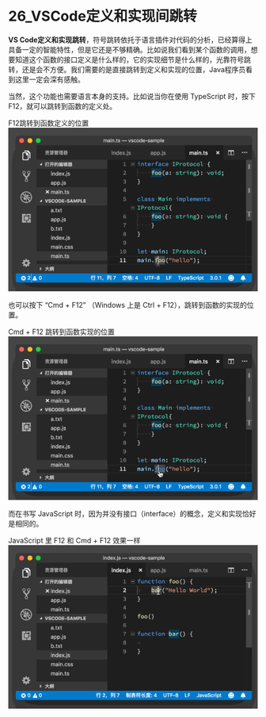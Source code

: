 # 26_VSCode定义和实现间跳转

**VS Code定义和实现跳转**，符号跳转依托于语言插件对代码的分析，已经算得上具备一定的智能特性，但是它还是不够精确。比如说我们看到某个函数的调用，想要知道这个函数的接口定义是什么样的，它的实现细节是什么样的，光靠符号跳转，还是会不方便。我们需要的是直接跳转到定义和实现的位置，Java程序员看到这里一定会深有感触。

当然，这个功能也需要语言本身的支持。比如说当你在使用 TypeScript 时，按下 F12，就可以跳转到函数的定义处。

F12跳转到函数定义的位置
![F12跳转到函数定义的位置](image/f12-function-definition-jump.gif)

也可以按下 “Cmd + F12” （Windows 上是 Ctrl + F12），跳转到函数的实现的位置。

Cmd + F12 跳转到函数实现的位置
![Cmd + F12 跳转到函数实现的位置](image/ctrl-f12-function-impl.gif)

而在书写 JavaScript 时，因为并没有接口（interface）的概念，定义和实现恰好是相同的。

JavaScript 里 F12 和 Cmd + F12 效果一样
![JavaScript 里 F12 和 Cmd + F12 效果一样](image/js-ctrl-f12-f12-same.gif)